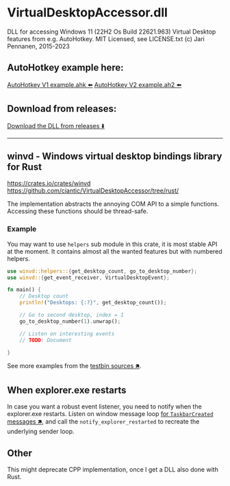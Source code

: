 # VirtualDesktopAccessor.dll

DLL for accessing Windows 11 (22H2 Os Build 22621.963) Virtual Desktop features from e.g. AutoHotkey. MIT Licensed, see LICENSE.txt (c) Jari Pennanen, 2015-2023

## AutoHotkey example here:

[AutoHotkey V1 example.ahk ⬅️](./example.ahk)
[AutoHotkey V2 example.ah2 ⬅️](./example.ah2)

## Download from releases:

[Download the DLL from releases ⬇️](https://github.com/Ciantic/VirtualDesktopAccessor/releases/tag/2023-01-12-windows11)

---- 


## winvd - Windows virtual desktop bindings library for Rust

https://crates.io/crates/winvd
https://github.com/ciantic/VirtualDesktopAccessor/tree/rust/

The implementation abstracts the annoying COM API to a simple functions.
Accessing these functions should be thread-safe.

### Example

You may want to use `helpers` sub module in this crate, it is most stable API at
the moment. It contains almost all the wanted features but with numbered
helpers.

```rust
use winvd::helpers::{get_desktop_count, go_to_desktop_number};
use winvd::{get_event_receiver, VirtualDesktopEvent};

fn main() {
    // Desktop count
    println!("Desktops: {:?}", get_desktop_count());

    // Go to second desktop, index = 1
    go_to_desktop_number(1).unwrap();

    // Listen on interesting events
    // TODO: Document

}
```

See more examples from the [testbin sources 🢅](https://github.com/Ciantic/VirtualDesktopAccessor/blob/rust/testbin/src/main.rs).

## When explorer.exe restarts

In case you want a robust event listener, you need to notify when the
explorer.exe restarts. Listen on window message loop [for `TaskbarCreated`
messages 🢅](https://docs.microsoft.com/en-us/windows/win32/shell/taskbar#taskbar-creation-notification), and call the `notify_explorer_restarted` to recreate the underlying sender loop.

## Other

This might deprecate CPP implementation, once I get a DLL also done with Rust.

